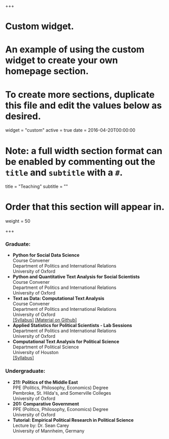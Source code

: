 
+++
# Custom widget.
# An example of using the custom widget to create your own homepage section.
# To create more sections, duplicate this file and edit the values below as desired.
widget = "custom"
active = true
date = 2016-04-20T00:00:00

# Note: a full width section format can be enabled by commenting out the `title` and `subtitle` with a `#`.
title = "Teaching"
subtitle = ""

# Order that this section will appear in.
weight = 50

+++


### Graduate:<br/>
- **Python for Social Data Science**<br/> Course Convener <br/> Department of Politics and International Relations <br/> University of Oxford <br/>
- **Python and Quantitative Text Analysis for Social Scientists**<br/> Course Convener <br/> Department of Politics and International Relations <br/> University of Oxford <br/>
- **Text as Data: Computational Text Analysis**<br/> Course Convener <br/> Department of Politics and International Relations <br/> University of Oxford <br/>[[Syllabus]](https://www.dropbox.com/s/39b2by3rb87gspb/Syllabus___Oxford_Text_Analysis.pdf?dl=0)  [[Material on Github]](https://github.com/aelshehawy/text-as-data-computational-text-analysis-oxford
)<br/>
- **Applied Statistics for Political Scientists - Lab Sessions**<br/> Department of Politics and International Relations <br/> University of Oxford <br/> 
- **Computational Text Analysis for Political Science**  <br/> Department of Political Science <br/> University of Houston <br/> [[Syllabus]](https://www.dropbox.com/s/zjeofcbphzgvjfi/Computational.pdf?dl=0)<br/>


### Undergraduate:<br/>
- **211: Politics of the Middle East**  <br/>  PPE (Politics, Philosophy, Economics) Degree<br/> Pembroke, St. Hilda's, and Somerville Colleges<br/> University of Oxford <br/> 
- **201: Comparative Government**   <br/>  PPE (Politics, Philosophy, Economics) Degree <br/> University of Oxford <br/> 
- **Tutorial: Empirical Political Research in Political Science**   <br/> Lecture by: Dr. Sean Carey<br/>  University of Mannheim, Germany
